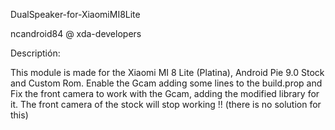 DualSpeaker-for-XiaomiMI8Lite

ncandroid84 @ xda-developers

Descriptión:

This module is made for the Xiaomi MI 8 Lite (Platina), Android Pie 9.0 Stock and Custom Rom. Enable the Gcam adding some lines to the build.prop and Fix the front camera to work with the Gcam, adding the modified library for it.
The front camera of the stock will stop working !! (there is no solution for this)

